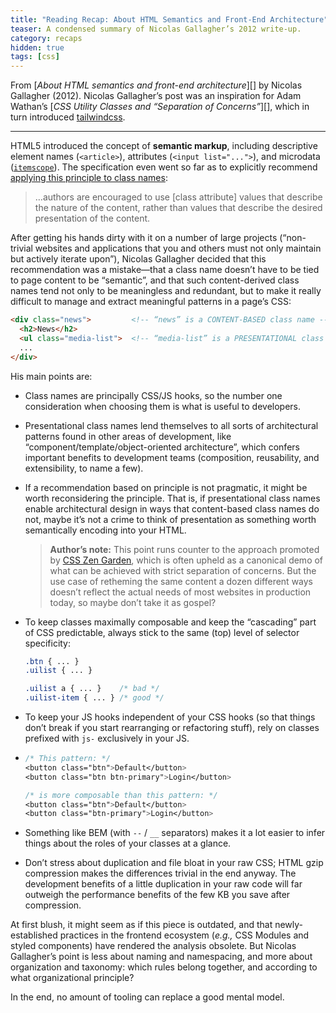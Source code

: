 ```yaml
---
title: "Reading Recap: About HTML Semantics and Front-End Architecture"
teaser: A condensed summary of Nicolas Gallagher’s 2012 write-up.
category: recaps
hidden: true
tags: [css]
---
```


From [_About HTML semantics and front-end architecture_][] by Nicolas Gallagher (2012).
Nicolas Gallagher’s post was an inspiration for Adam Wathan’s
[_CSS Utility Classes and “Separation of Concerns”_][],
which in turn introduced [tailwindcss][].

---

HTML5 introduced the concept of **semantic markup**, including descriptive
element names (`<article>`), attributes (`<input list="...">`), and microdata
([`itemscope`][]). The specification even went so far as to explicitly
recommend [applying this principle to class names][]:

> …authors are encouraged to use [class attribute] values that describe the
> nature of the content, rather than values that describe the desired
> presentation of the content.

After getting his hands dirty with it on a number of large projects
(“non-trivial websites and applications that you and others must not only
maintain but actively iterate upon”), Nicolas Gallagher decided that this
recommendation was a mistake—that a class name doesn’t have to be tied to page
content to be “semantic”, and that such content-derived class names tend not
only to be meaningless and redundant, but to make it really difficult to
manage and extract meaningful patterns in a page’s CSS:

```html
<div class="news">         <!-- “news” is a CONTENT-BASED class name -->
  <h2>News</h2>
  <ul class="media-list">  <!-- “media-list” is a PRESENTATIONAL class name -->
  ...
</div>
```

His main points are:

* Class names are principally CSS/JS hooks,
  so the number one consideration when choosing them
  is what is useful to developers.

* Presentational class names lend themselves to all sorts of architectural
  patterns found in other areas of development,
  like “component/template/object-oriented architecture”,
  which confers important benefits to development teams
  (composition, reusability, and extensibility, to name a few).

* If a recommendation based on principle is not pragmatic,
  it might be worth reconsidering the principle.
  That is, if presentational class names enable architectural design
  in ways that content-based class names do not,
  maybe it’s not a crime to think of presentation as something
  worth semantically encoding into your HTML.

  > **Author’s note:** This point runs counter to the approach promoted by
  > [CSS Zen Garden][], which is often upheld as a canonical demo of what can
  > be achieved with strict separation of concerns. But the use case of
  > retheming the same content a dozen different ways doesn’t reflect the
  > actual needs of most websites in production today, so maybe don’t take it
  > as gospel?

* To keep classes maximally composable
  and keep the “cascading” part of CSS predictable,
  always stick to the same (top) level of selector specificity:

  ```css
  .btn { ... }
  .uilist { ... }

  .uilist a { ... }    /* bad */
  .uilist-item { ... } /* good */
  ```

* To keep your JS hooks independent of your CSS hooks
  (so that things don’t break if you start rearranging or refactoring stuff),
  rely on classes prefixed with `js-` exclusively in your JS.

* ```css
  /* This pattern: */
  <button class="btn">Default</button>
  <button class="btn btn-primary">Login</button>

  /* is more composable than this pattern: */
  <button class="btn">Default</button>
  <button class="btn-primary">Login</button>
  ```

* Something like BEM (with `--` / `__` separators) makes it a lot easier
  to infer things about the roles of your classes at a glance.

* Don’t stress about duplication and file bloat in your raw CSS;
  HTML gzip compression makes the differences trivial in the end anyway.
  The development benefits of a little duplication in your raw code will far
  outweigh the performance benefits of the few KB you save after compression.

At first blush, it might seem as if this piece is outdated,
and that newly-established practices in the frontend ecosystem
(_e.g.,_ CSS Modules and styled components)
have rendered the analysis obsolete.
But Nicolas Gallagher’s point is less about naming and namespacing,
and more about organization and taxonomy:
which rules belong together, and according to what organizational principle?

In the end, no amount of tooling can replace a good mental model.

[About HTML semantics and front-end architecture]: http://nicolasgallagher.com/about-html-semantics-front-end-architecture/
[CSS Utility Classes and “Separation of Concerns”]: https://adamwathan.me/css-utility-classes-and-separation-of-concerns/
[tailwindcss]: https://tailwindcss.com/
[`itemscope`]: https://developer.mozilla.org/docs/Web/HTML/Global_attributes/itemscope
[applying this principle to class names]: http://dev.w3.org/html5/spec/global-attributes.html#classes
[CSS Zen Garden]: http://www.csszengarden.com/
